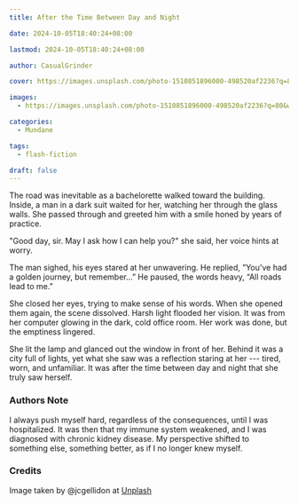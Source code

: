 ```yaml
---
title: After the Time Between Day and Night

date: 2024-10-05T18:40:24+08:00

lastmod: 2024-10-05T18:40:24+08:00

author: CasualGrinder

cover: https://images.unsplash.com/photo-1510851896000-498520af2236?q=80&w=3269&auto=format&fit=crop&ixlib=rb-4.0.3&ixid=M3wxMjA3fDB8MHxwaG90by1wYWdlfHx8fGVufDB8fHx8fA%3D%3D

images:
  - https://images.unsplash.com/photo-1510851896000-498520af2236?q=80&w=3269&auto=format&fit=crop&ixlib=rb-4.0.3&ixid=M3wxMjA3fDB8MHxwaG90by1wYWdlfHx8fGVufDB8fHx8fA%3D%3D

categories:
  - Mundane

tags:
  - flash-fiction

draft: false
---
```


The road was inevitable as a bachelorette walked toward the building. Inside, a man in a dark suit waited for her, watching her through the glass walls. She passed through and greeted him with a smile honed by years of practice.

"Good day, sir. May I ask how I can help you?" she said, her voice hints at worry.

The man sighed, his eyes stared at her unwavering. He replied, ”You've had a golden journey, but remember...” He paused, the words heavy, “All roads lead to me.”

She closed her eyes, trying to make sense of his words. When she opened them again, the scene dissolved. Harsh light flooded her vision. It was from her computer glowing in the dark, cold office room. Her work was done, but the emptiness lingered.

She lit the lamp and glanced out the window in front of her. Behind it was a city full of lights, yet what she saw was a reflection staring at her --- tired, worn, and unfamiliar. It was after the time between day and night that she truly saw herself.

### Authors Note

I always push myself hard, regardless of the consequences, until I was hospitalized. It was then that my immune system weakened, and I was diagnosed with chronic kidney disease. My perspective shifted to something else, something better, as if I no longer knew myself.

### Credits

Image taken by @jcgellidon at [Unplash](https://unsplash.com/@jcgellidon)
